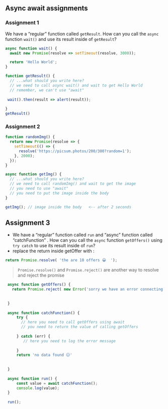 ## Async await assignments

###  Assignment 1 
We have a “regular” function called `getResult`. How can you call the `async` function `wait()` and use its result inside of `getResult`?

```javascript
async function wait() {
  await new Promise(resolve => setTimeout(resolve, 3000));

  return 'Hello World';
}

function getResult() {
  // ...what should you write here?
  // we need to call async wait() and wait to get Hello World
  // remember, we can't use "await"
 
 wait().then(result => alert(result));
 
}
getResult()
```

### Assignment 2 
```js
function randomImg() {
  return new Promise(resolve => {
    setTimeout(() => {
      resolve('https://picsum.photos/200/300?random=1');
    }, 2000);
  });
}

async function getImg() {
  // ...what should you write here?
  // we need to call randomImg() and wait to get the image
  // you need to use "await"
  // you need to put the image inside the body 
}

getImg(); // image inside the body   <-- after 2 seconds
```



## Assignment 3

- We have a “regular” function called `run` and “async” function called “catchFunction” . How can you call the 
`async` function `getOffers()` using `try catch` to use its result inside of `run`?
- replace the return inside getOffer with : 

```js
return Promise.resolve( 'the are 10 offers 😀  ');

```

> `Promise.resolve()` and `Promise.reject()` are another way to resolve and reject the promise

```js
 async function getOffers() {
   return Promise.reject( new Error('sorry we have an error connecting to the server! '))
  
  
 }
 
 async function catchFunction() {
     try { 
       // here you need to call getOffers using await 
       // you need to return the value of calling getOffers
        
     } catch (err) {
        // here you need to log the error message
         
     }
     return 'no data found 😑'
         
  
 }
 
 async function run() {
     const value = await catchFunction();
     console.log(value);
 }
 
 run();
```